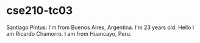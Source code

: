 # cse210-tc03
Santiago Pintus: I'm from Buenos Aires, Argentina. I'm 23 years old.
Hello I am Ricardo Chamorro. I am from Huancayo, Peru.